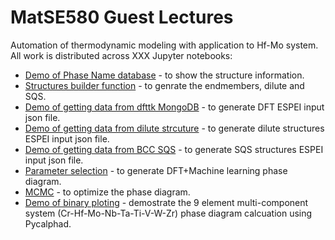 # MatSE580 Guest Lectures

Automation of thermodynamic modeling with application to Hf-Mo system. All work is distributed across XXX Jupyter notebooks:

- [Demo of Phase Name database](Thermodynamic_modelling_Hf_Mo/Phase_name_database/phase-name-demo.ipynb) - to show the structure information.
- [Structures builder function](Thermodynamic_modelling_Hf_Mo/Structure_builder/Structure_builder.ipynb) - to genrate the endmembers, dilute and SQS.
- [Demo of getting data from dfttk MongoDB](Thermodynamic_modelling_Hf_Mo/C15_dfttk/DFTTK_TO_ESPEI_JSON_C15.ipynb) - to generate DFT ESPEI input json file.
- [Demo of getting data from dilute strcuture](Thermodynamic_modelling_Hf_Mo/C15_dilute/dilute_structure_gernerator_c15.ipynb) - to generate dilute structures ESPEI input json file.
- [Demo of getting data from BCC SQS](Thermodynamic_modelling_Hf_Mo/BCC_SQS/SIP_JSON_HF_MO_BCC_A2_SQS.ipynb) - to generate SQS structures ESPEI input json file.
- [Parameter selection](<Thermodynamic_modelling_Hf_Mo/ESEPI/parameter selection/ESPEI Parameter Selection_Hf_Mo.ipynb>) - to generate DFT+Machine learning phase diagram.
- [MCMC](<Thermodynamic_modelling_Hf_Mo/ESEPI/MCMC/ESPEI MCMC.ipynb>) - to optimize the phase diagram.
- [Demo of binary ploting](Thermodynamic_modelling_Hf_Mo/new_binaryplot.ipynb) - demostrate the 9 element multi-component system (Cr-Hf-Mo-Nb-Ta-Ti-V-W-Zr) phase diagram calcuation using Pycalphad.
